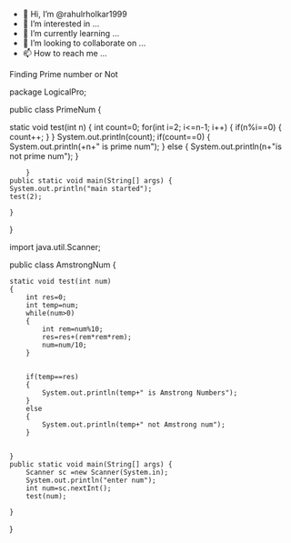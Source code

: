 - 👋 Hi, I’m @rahulrholkar1999
- 👀 I’m interested in ...
- 🌱 I’m currently learning ...
- 💞️ I’m looking to collaborate on ...
- 📫 How to reach me ...

<!---
rahulrholkar1999/rahulrholkar1999 is a ✨ special ✨ repository because its `README.md` (this file) appears on your GitHub profile.
You can click the Preview link to take a look at your changes.
--->

 Finding Prime number or Not
 
 package LogicalPro;

public class PrimeNum {

static void test(int n) {
		int count=0;
		for(int i=2; i<=n-1; i++) 
			{
				if(n%i==0)
				{
					count++;
				}
			}
			System.out.println(count);
			if(count==0)
			{
				System.out.println(+n+" is prime num");
			}
			else 
			{
				System.out.println(n+"is not prime num");
			}
			
		}
	public static void main(String[] args) {
	System.out.println("main started");
	test(2);

	}

}



import java.util.Scanner;

public class AmstrongNum {

	static void test(int num)
	{
		int res=0;
		int temp=num;
		while(num>0)
		{
			int rem=num%10;
			res=res+(rem*rem*rem);
			num=num/10;
		}


		if(temp==res)
		{
			System.out.println(temp+" is Amstrong Numbers");
		}
		else
		{
			System.out.println(temp+" not Amstrong num");
		}


	}
	public static void main(String[] args) {
		Scanner sc =new Scanner(System.in);
		System.out.println("enter num");
		int num=sc.nextInt();
		test(num);

	}
}




 

